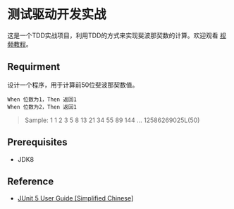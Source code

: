 # 测试驱动开发实战
这是一个TDD实战项目，利用TDD的方式来实现斐波那契数的计算。欢迎观看 [视频教程](https://www.bilibili.com/video/av27452115)。

## Requirment
设计一个程序，用于计算前50位斐波那契数值。

```
When 位数为1，Then 返回1
When 位数为2，Then 返回1
```

> Sample: 1  1  2  3  5  8  13  21 34  55  89  144 … 12586269025L(50)


## Prerequisites
- JDK8

## Reference
- [JUnit 5 User Guide [Simplified Chinese]](http://sjyuan.cc/junit5/user-guide-cn/)